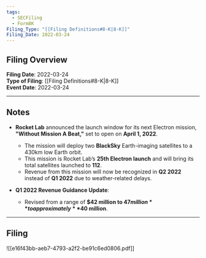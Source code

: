 ```yaml
---
tags:
  - SECFiling
  - Form8K
Filing_Type: "[[Filing Definitions#8-K|8-K]]"
Filing_Date: 2022-03-24
---
```

## Filing Overview

**Filing Date**: 2022-03-24  
**Type of Filing**: [[Filing Definitions#8-K|8-K]]  
**Event Date**: 2022-03-24  

---
## Notes

- **Rocket Lab** announced the launch window for its next Electron mission, **"Without Mission A Beat,"** set to open on **April 1, 2022**.  
  - The mission will deploy two **BlackSky** Earth-imaging satellites to a 430km low Earth orbit.  
  - This mission is Rocket Lab’s **25th Electron launch** and will bring its total satellites launched to **112**.  
  - Revenue from this mission will now be recognized in **Q2 2022** instead of **Q1 2022** due to weather-related delays.

- **Q1 2022 Revenue Guidance Update**:
  - Revised from a range of **$42 million to $47 million** to approximately **$40 million**.  

---
## Filing

![[e16f43bb-aeb7-4793-a2f2-be91c6ed0806.pdf]]
